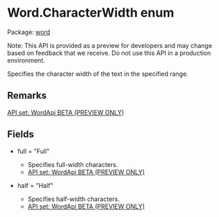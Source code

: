 # Word.CharacterWidth enum

Package: [word](/en-us/javascript/api/word)

Note: This API is provided as a preview for developers and may change based on feedback that we receive. Do not use this API in a production environment.

Specifies the character width of the text in the specified range.

## Remarks

[API set: WordApi BETA (PREVIEW ONLY)](/en-us/javascript/api/requirement-sets/word/word-api-requirement-sets)

## Fields

- full = "Full"
  - Specifies full-width characters.
  - [API set: WordApi BETA (PREVIEW ONLY)](/en-us/javascript/api/requirement-sets/word/word-api-requirement-sets)

- half = "Half"
  - Specifies half-width characters.
  - [API set: WordApi BETA (PREVIEW ONLY)](/en-us/javascript/api/requirement-sets/word/word-api-requirement-sets)